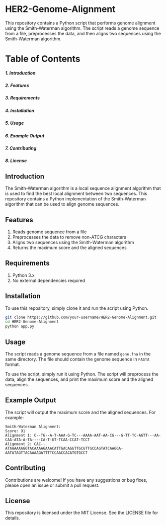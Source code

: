 # HER2-Genome-Alignment
This repository contains a Python script that performs genome alignment using the Smith-Waterman algorithm. The script reads a genome sequence from a file, preprocesses the data, and then aligns two sequences using the Smith-Waterman algorithm.

# Table of Contents
##### 1. Introduction
##### 2. Features
##### 3. Requirements
##### 4. Installation
##### 5. Usage
##### 6. Example Output
##### 7. Contributing
##### 8. License


## Introduction
The Smith-Waterman algorithm is a local sequence alignment algorithm that is used to find the best local alignment between two sequences. This repository contains a Python implementation of the Smith-Waterman algorithm that can be used to align genome sequences.

## Features
1. Reads genome sequence from a file
2. Preprocesses the data to remove non-ATCG characters
3. Aligns two sequences using the Smith-Waterman algorithm
4. Returns the maximum score and the aligned sequences

## Requirements
1. Python 3.x
2. No external dependencies required

## Installation
To use this repository, simply clone it and run the script using Python.

```bash
git clone https://github.com/your-username/HER2-Genome-Alignment.git
cd HER2-Genome-Alignment
python app.py
```

## Usage
The script reads a genome sequence from a file named `gene.fna` in the same directory. The file should contain the genome sequence in `FASTA` format.

To use the script, simply run it using Python. The script will preprocess the data, align the sequences, and print the maximum score and the aligned sequences.

## Example Output
The script will output the maximum score and the aligned sequences. For example:

```
Smith-Waterman Alignment:
Score: 91
Alignment 1: C--TG--A-T-AAA-G-TC---AAAA-AAT-AA-CG---G-TT-TC-AGTT---AA-CAA-ATA-A-TA----CA-T-GT-TCAA-CCAT-TCCT
Alignment 2: CAC--ATAAAAAAGGTACAAAAGAAACATTGACAGGTTGCGTTGCCAGTATCAAGGA-AATATAGTTACAAAAGATTTTCCAACCACATGTGCCT
```


## Contributing
Contributions are welcome! If you have any suggestions or bug fixes, please open an issue or submit a pull request.

## License
This repository is licensed under the MIT License. See the LICENSE file for details.
